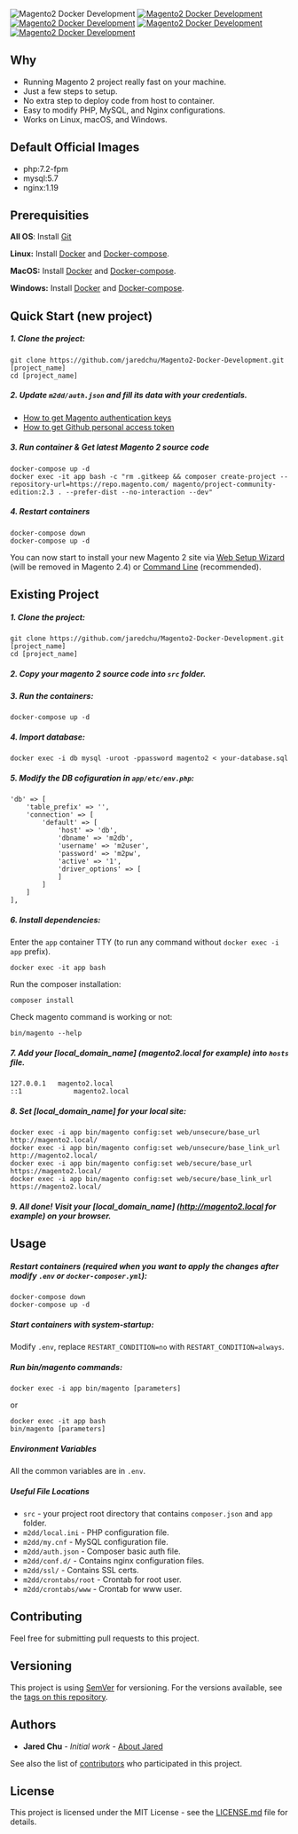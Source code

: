 ![Magento2 Docker Development](https://i.imgur.com/tm852O1.jpg)
[![Magento2 Docker Development](https://i.imgur.com/3N3tOmys.jpg)](https://i.imgur.com/3N3tOmy.jpg)
[![Magento2 Docker Development](https://i.imgur.com/qOfWAy7s.jpg)](https://i.imgur.com/qOfWAy7.jpg)
[![Magento2 Docker Development](https://i.imgur.com/ui4qXVzs.jpg)](https://i.imgur.com/ui4qXVz.jpg)
[![Magento2 Docker Development](https://i.imgur.com/FVPYIXms.jpg)](https://i.imgur.com/FVPYIXm.jpg)

## Why
- Running Magento 2 project really fast on your machine.
- Just a few steps to setup.
- No extra step to deploy code from host to container.
- Easy to modify PHP, MySQL, and Nginx configurations.
- Works on Linux, macOS, and Windows.

## Default Official Images
* php:7.2-fpm
* mysql:5.7
* nginx:1.19

## Prerequisities
**All OS**: Install [Git](https://git-scm.com/book/en/v2/Getting-Started-Installing-Git)

**Linux:**
Install [Docker](https://docs.docker.com/engine/installation/linux/docker-ce/ubuntu/) and [Docker-compose](https://docs.docker.com/compose/install/#install-compose).

**MacOS:**
Install [Docker](https://docs.docker.com/docker-for-mac/install/) and [Docker-compose](https://docs.docker.com/compose/install/#install-compose).

**Windows:**
Install [Docker](https://docs.docker.com/docker-for-windows/install/) and [Docker-compose](https://docs.docker.com/compose/install/#install-compose).

## Quick Start (new project)
##### 1. Clone the project:
```
git clone https://github.com/jaredchu/Magento2-Docker-Development.git [project_name]
cd [project_name]
```
##### 2. Update `m2dd/auth.json` and fill its data with your credentials.
- [How to get Magento authentication keys](https://devdocs.magento.com/guides/v2.4/install-gde/prereq/connect-auth.html)
- [How to get Github personal access token](https://help.github.com/articles/creating-a-personal-access-token-for-the-command-line/)
##### 3. Run container & Get latest Magento 2 source code
```
docker-compose up -d
docker exec -it app bash -c "rm .gitkeep && composer create-project --repository-url=https://repo.magento.com/ magento/project-community-edition:2.3 . --prefer-dist --no-interaction --dev"
```
##### 4. Restart containers
```
docker-compose down
docker-compose up -d
```
You can now start to install your new Magento 2 site via [Web Setup Wizard](https://docs.magento.com/user-guide/v2.3/system/web-setup-wizard.html) (will be removed in Magento 2.4) or [Command Line](https://devdocs.magento.com/guides/v2.3/install-gde/install/cli/install-cli.html) (recommended).

## Existing Project

##### 1. Clone the project:
```
git clone https://github.com/jaredchu/Magento2-Docker-Development.git [project_name]
cd [project_name]
```
##### 2. Copy your magento 2 source code into `src` folder.
##### 3. Run the containers:
```
docker-compose up -d
```
##### 4. Import database:
```
docker exec -i db mysql -uroot -ppassword magento2 < your-database.sql
```
##### 5. Modify the DB cofiguration in `app/etc/env.php`:
```
'db' => [
    'table_prefix' => '',
    'connection' => [
        'default' => [
            'host' => 'db',
            'dbname' => 'm2db',
            'username' => 'm2user',
            'password' => 'm2pw',
            'active' => '1',
            'driver_options' => [
            ]
        ]
    ]
],
```
##### 6. Install dependencies:

Enter the `app` container TTY (to run any command without `docker exec -i app` prefix).
```
docker exec -it app bash
```
Run the composer installation:
```
composer install
```
Check magento command is working or not:
```
bin/magento --help
```
##### 7. Add your [local_domain_name] (magento2.local for example) into `hosts` file.
```
127.0.0.1	magento2.local
::1             magento2.local
```
##### 8. Set [local_domain_name] for your local site:
```
docker exec -i app bin/magento config:set web/unsecure/base_url http://magento2.local/
docker exec -i app bin/magento config:set web/unsecure/base_link_url http://magento2.local/
docker exec -i app bin/magento config:set web/secure/base_url https://magento2.local/
docker exec -i app bin/magento config:set web/secure/base_link_url https://magento2.local/
```
##### 9. All done! Visit your [local_domain_name] (http://magento2.local for example) on your browser.

## Usage

##### Restart containers (required when you want to apply the changes after modify `.env` or `docker-composer.yml`):
```
docker-compose down
docker-compose up -d
```
##### Start containers with system-startup:
Modify `.env`, replace `RESTART_CONDITION=no` with `RESTART_CONDITION=always`.

##### Run bin/magento commands:
```
docker exec -i app bin/magento [parameters]
```
or
```
docker exec -it app bash
bin/magento [parameters]
```

##### Environment Variables
All the common variables are in `.env`.

##### Useful File Locations

* `src` - your project root directory that contains `composer.json` and `app` folder.
* `m2dd/local.ini` - PHP configuration file.
* `m2dd/my.cnf` - MySQL configuration file.
* `m2dd/auth.json` - Composer basic auth file.
* `m2dd/conf.d/` - Contains nginx configuration files.
* `m2dd/ssl/` - Contains SSL certs.
* `m2dd/crontabs/root` - Crontab for root user.
* `m2dd/crontabs/www` - Crontab for www user.

## Contributing

Feel free for submitting pull requests to this project.

## Versioning

This project is using [SemVer](http://semver.org/) for versioning. For the versions available, see the 
[tags on this repository](https://github.com/jaredchu/Magento2-Docker-Development/tags). 

## Authors

* **Jared Chu** - *Initial work* - [About Jared](https://cv.jaredchu.com/)

See also the list of [contributors](https://github.com/jaredchu/Magento2-Docker-Development/contributors) who 
participated in this project.

## License

This project is licensed under the MIT License - see the [LICENSE.md](LICENSE.md) file for details.
